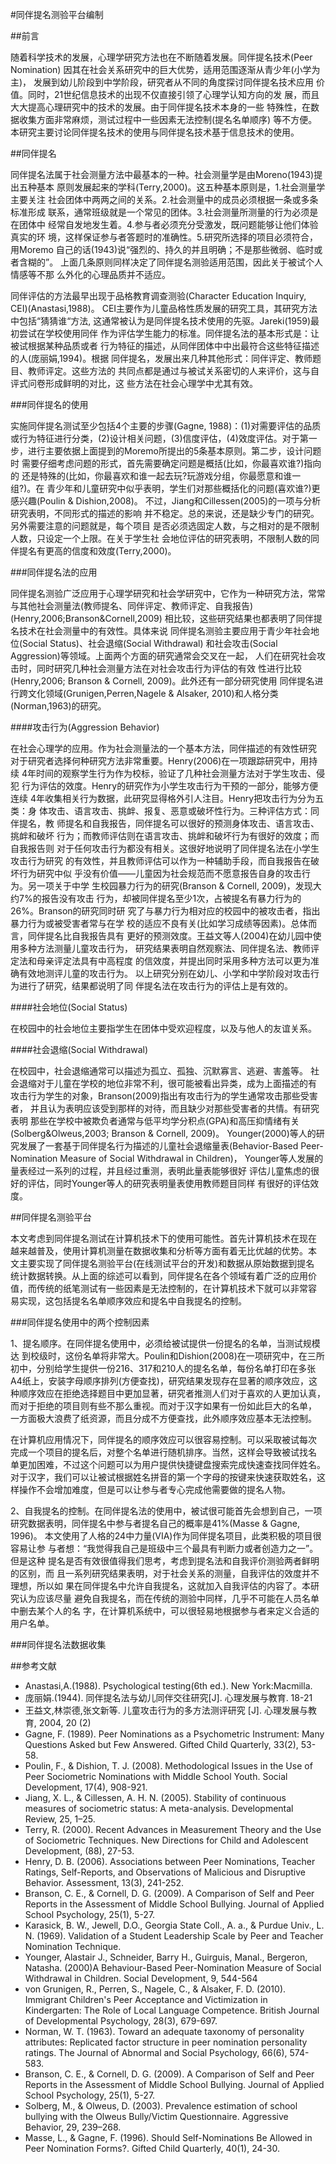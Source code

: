 #同伴提名测验平台编制

##前言

随着科学技术的发展，心理学研究方法也在不断随着发展。同伴提名技术(Peer Nomination)
因其在社会关系研究中的巨大优势，适用范围逐渐从青少年(小学为主)，
发展到幼儿阶段到中学阶段，研究者从不同的角度探讨同伴提名技术应用
价值。同时，21世纪信息技术的出现不仅直接引领了心理学认知方向的发
展，而且大大提高心理研究中的技术的发展。由于同伴提名技术本身的一些
特殊性，在数据收集方面非常麻烦，测试过程中一些因素无法控制(提名名单顺序)
等不方便。本研究主要讨论同伴提名技术的使用与同伴提名技术基于信息技术的使用。

##同伴提名

同伴提名法属于社会测量方法中最基本的一种。社会测量学是由Moreno(1943)提出五种基本
原则发展起来的学科(Terry,2000)。这五种基本原则是，1.社会测量学主要关注
社会团体中两两之间的关系。2.社会测量中的成员必须根据一条或多条标准形成
联系，通常班级就是一个常见的团体。3.社会测量所测量的行为必须是在团体中
经常自发地发生着。4.参与者必须充分受激发，既问题能够让他们体验真实的环
境，这样保证参与者答题时的准确性。5.研究所选择的项目必须符合，用Moremo
自己的话(1943)说“强烈的、持久的并且明确；不是那些微弱、临时或者含糊的”。
上面几条原则同样决定了同伴提名测验适用范围，因此关于被试个人情感等不那
么外化的心理品质并不适应。

同伴评估的方法最早出现于品格教育调查测验(Character Education Inquiry, CEI)(Anastasi,1988)。
CEI主要作为儿童品格性质发展的研究工具，其研究方法中包括“猜猜谁“方法,
这通常被认为是同伴提名技术使用的先驱。Jareki(1959)最初尝试在学校使用同伴
作为评估学生能力的标准。同伴提名法的基本形式是：让被试根据某种品质或者
行为特征的描述，从同伴团体中中出最符合这些特征描述的人(庞丽娟,1994)。根据
同伴提名，发展出来几种其他形式：同伴评定、教师题目、教师评定。这些方法的
共同点都是通过与被试关系密切的人来评价，这与自评式问卷形成鲜明的对比，这
些方法在社会心理学中尤其有效。

###同伴提名的使用

实施同伴提名测试至少包括4个主要的步骤(Gagne, 1988)：(1)对需要评估的品质
或行为特征进行分类，(2)设计相关问题，(3)信度评估，(4)效度评估。对于第一
步，进行主要依据上面提到的Moremo所提出的5条基本原则。第二步，设计问题时
需要仔细考虑问题的形式，首先需要确定问题是概括(比如，你最喜欢谁?)指向的
还是特殊的(比如，你最喜欢和谁一起去玩?玩游戏分组，你最愿意和谁一组?)。在
青少年和儿童研究中似乎表明，学生们对那些概括化的问题(喜欢谁?)更感兴趣(Poulin & Dishion,2008)。
不过，Jiang和Cillessen(2005)的一项与分析研究表明，不同形式的描述的影响
并不稳定。总的来说，还是缺少专门的研究。另外需要注意的问题就是，每个项目
是否必须选固定人数，与之相对的是不限制人数，只设定一个上限。在关于学生社
会地位评估的研究表明，不限制人数的同伴提名有更高的信度和效度(Terry,2000)。

###同伴提名法的应用

同伴提名测验广泛应用于心理学研究和社会学研究中，它作为一种研究方法，常常
与其他社会测量法(教师提名、同伴评定、教师评定、自我报告)(Henry,2006;Branson&Cornell,2009)
相比较，这些研究结果也都表明了同伴提名技术在社会测量中的有效性。具体来说
同伴提名测验主要应用于青少年社会地位(Social Status)、社会退缩(Social Withdrawal)
和社会攻击(Social Aggression)等领域。上面两个方面的研究通常会交叉在一起，
人们在研究社会攻击时，同时研究几种社会测量方法在对社会攻击行为评估的有效
性进行比较(Henry,2006; Branson & Cornell, 2009)。此外还有一部分研究使用
同伴提名进行跨文化领域(Grunigen,Perren,Nagele & Alsaker, 2010)和人格分类(Norman,1963)的研究。

####攻击行为(Aggression Behavior)

在社会心理学的应用。作为社会测量法的一个基本方法，同伴描述的有效性研究
对于研究者选择何种研究方法非常重要。Henry(2006)在一项跟踪研究中，用持续
4年时间的观察学生行为作为校标，验证了几种社会测量方法对于学生攻击、侵犯
行为评估的效度。Henry的研究作为小学生攻击行为干预的一部分，能够方便连续
4年收集相关行为数据，此研究显得格外引人注目。Henry把攻击行为分为五类：身
体攻击、语言攻击、挑衅、报复、恶意或破坏性行为。三种评估方式：同伴提名，教
师提名和自我报告，同伴提名可以很好的预测身体攻击、语言攻击、挑衅和破坏
行为；而教师评估则在语言攻击、挑衅和破坏行为有很好的效度；而自我报告则
对于任何攻击行为都没有相关。这很好地说明了同伴提名法在小学生攻击行为研究
的有效性，并且教师评估可以作为一种辅助手段，而自我报告在破坏行为研究中似
乎没有价值——儿童因为社会规范而不愿意报告自身的攻击行为。另一项关于中学
生校园暴力行为的研究(Branson & Cornell, 2009)，发现大约7%的报告没有攻击
行为，却被同伴提名至少1次，占被提名有暴力行为的26%。Branson的研究同时研
究了与暴力行为相对应的校园中的被攻击者，指出暴力行为或被受害者常与在学
校的适应不良有关(比如学习成绩等因素)。总体而言，同伴提名比自我报告具有
更好的预测效度。王益文等人(2004)在幼儿园中使用多种方法测量儿童攻击行为，
研究结果表明自然观察法、同伴提名法、教师评定法和母亲评定法具有中高程度
的信效度，并提出同时采用多种方法可以更为准确有效地测评儿童的攻击行为。
以上研究分别在幼儿、小学和中学阶段对攻击行为进行了研究，结果都说明了同
伴提名法在攻击行为的评估上是有效的。

####社会地位(Social Status)

在校园中的社会地位主要指学生在团体中受欢迎程度，以及与他人的友谊关系。

####社会退缩(Social Withdrawal)

在校园中，社会退缩通常可以描述为孤立、孤独、沉默寡言、逃避、害羞等。
社会退缩对于儿童在学校的地位非常不利，很可能被看出异类，成为上面描述的有
攻击行为学生的对象，Branson(2009)指出有攻击行为的学生通常攻击那些受害者，
并且认为表明应该受到那样的对待，而且缺少对那些受害者的共情。有研究表明
那些在学校中被欺负者通常与低平均学分积点(GPA)和高压抑情绪有关(Solberg&Olweus,2003; Branson & Cornell, 2009)。
Younger(2000)等人的研究发展了一套基于同伴提名行为描述的儿童社会退缩量表(Behavior-Based Peer-Nomination Measure of Social Withdrawal in Children)，
Younger等人发展的量表经过一系列的过程，并且经过重测，表明此量表能够很好
评估儿童焦虑的很好的评估，同时Younger等人的研究表明量表使用教师题目同样
有很好的评估效度。

##同伴提名测验平台

本文考虑到同伴提名测试在计算机技术下的使用可能性。首先计算机技术在现在
越来越普及，使用计算机测量在数据收集和分析等方面有着无比优越的优势。本
文主要实现了同伴提名测验平台(在线测试平台的开发)和数据从原始数据到提名
统计数据转换。从上面的综述可以看到，同伴提名在各个领域有着广泛的应用价
值，而传统的纸笔测试有一些因素是无法控制的，在计算机技术下就可以非常容
易实现，这包括提名名单顺序效应和提名中自我提名的控制。

###同伴提名使用中的两个控制因素

1、提名顺序。在同伴提名使用中，必须给被试提供一份提名的名单，当测试规模达
到校级时，这份名单将非常大。Poulin和Dishion(2008)在一项研究中，在三所
初中，分别给学生提供一份216、317和210人的提名名单，每份名单打印在多张
A4纸上，安装字母顺序排列(方便查找)，研究结果发现存在显著的顺序效应，这
种顺序效应在拒绝选择题目中更加显著，研究者推测人们对于喜欢的人更加认真，
而对于拒绝的项目则有些不那么重视。而对于汉字如果有一份如此巨大的名单，
一方面极大浪费了纸资源，而且分成不方便查找，此外顺序效应基本无法控制。

在计算机应用情况下，同伴提名的顺序效应可以很容易控制。可以采取被试每次
完成一个项目的提名后，对整个名单进行随机排序。当然，这样会导致被试找名
单更加困难，不过这个问题可以为用户提供快捷键盘搜索完成快速查找同伴姓名。
对于汉字，我们可以让被试根据姓名拼音的第一个字母的按键来快速获取姓名，这
样操作不会增加难度，但是可以让参与者专心完成他需要做的提名人物。

2、自我提名的控制。在同伴提名法的使用中，被试很可能首先会想到自己，一项
研究数据表明，同伴提名中参与者提名自己的概率是41%(Masse & Gagne, 1996)。
本文使用了人格的24中力量(VIA)作为同伴提名项目，此类积极的项目很容易让参
与者想：“我觉得我自己是班级中三个最具有判断力或者创造力之一”。但是这种
提名是否有效很值得我们思考，考虑到提名法和自我评价测验两者鲜明的区别，而
且一系列研究结果表明，对于社会关系的测量，自我评估的效度并不理想，所以如
果在同伴提名中允许自我提名，这就加入自我评估的内容了。本研究认为应该尽量
避免自我提名，而在传统的测验中同样，几乎不可能在人员名单中删去某个人的名
字，在计算机系统中，可以很轻易地根据参与者来定义合适的用户名单。

###同伴提名法数据收集

##参考文献

- Anastasi,A.(1988). Psychological testing(6th ed.). New York:Macmilla.
- 庞丽娟.(1944). 同伴提名法与幼儿同伴交往研究[J]. 心理发展与教育. 18-21
- 王益文,林崇德,张文新等. 儿童攻击行为的多方法测评研究 [J]. 心理发展与教育, 2004, 20 (2)
- Gagne, F. (1989). Peer Nominations as a Psychometric Instrument: Many Questions Asked but Few Answered. Gifted Child Quarterly, 33(2), 53-58.
- Poulin, F., & Dishion, T. J. (2008). Methodological Issues in the Use of Peer Sociometric Nominations with Middle School Youth. Social Development, 17(4), 908-921.
- Jiang, X. L., & Cillessen, A. H. N. (2005). Stability of continuous measures of sociometric status: A meta-analysis. Developmental Review, 25, 1–25.
- Terry, R. (2000). Recent Advances in Measurement Theory and the Use of Sociometric Techniques. New Directions for Child and Adolescent Development, (88), 27-53.
- Henry, D. B. (2006). Associations between Peer Nominations, Teacher Ratings, Self-Reports, and Observations of Malicious and Disruptive Behavior. Assessment, 13(3), 241-252. 
- Branson, C. E., & Cornell, D. G. (2009). A Comparison of Self and Peer Reports in the Assessment of Middle School Bullying. Journal of Applied School Psychology, 25(1), 5-27. 
- Karasick, B. W., Jewell, D.O., Georgia State Coll., A. a., & Purdue Univ., L. N. (1969). Validation of a Student Leadership Scale by Peer and Teacher Nomination Technique. 
- Younger, Alastair J., Schneider, Barry H., Guirguis, Manal., Bergeron, Natasha. (2000)A Behaviour-Based Peer-Nomination Measure of Social Withdrawal in Children. Social Development, 9, 544-564
- von Grunigen, R., Perren, S., Nagele, C., & Alsaker, F. D. (2010). Immigrant Children's Peer Acceptance and Victimization in Kindergarten: The Role of Local Language Competence. British Journal of Developmental Psychology, 28(3), 679-697. 
- Norman, W. T. (1963). Toward an adequate taxonomy of personality attributes: Replicated factor structure in peer nomination personality ratings. The Journal of Abnormal and Social Psychology, 66(6), 574-583.
- Branson, C. E., & Cornell, D. G. (2009). A Comparison of Self and Peer Reports in the Assessment of Middle School Bullying. Journal of Applied School Psychology, 25(1), 5-27. 
- Solberg, M., & Olweus, D. (2003). Prevalence estimation of school bullying with the Olweus Bully/Victim Questionnaire. Aggressive Behavior, 29, 239–268.
- Masse, L., & Gagne, F. (1996). Should Self-Nominations Be Allowed in Peer Nomination Forms?. Gifted Child Quarterly, 40(1), 24-30. 
